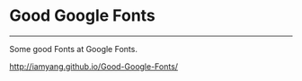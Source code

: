 # Good Google Fonts
---

Some good Fonts at Google Fonts.

http://iamyang.github.io/Good-Google-Fonts/